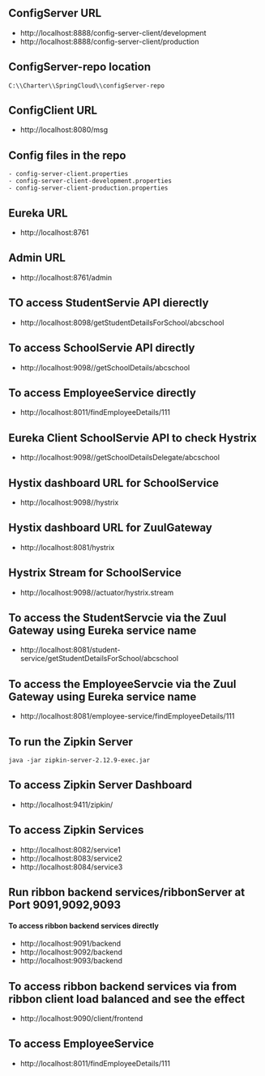 ## ConfigServer URL
* http://localhost:8888/config-server-client/development
* http://localhost:8888/config-server-client/production 

## ConfigServer-repo location
```
C:\\Charter\\SpringCloud\\configServer-repo 
```

## ConfigClient URL
* http://localhost:8080/msg

## Config files in the repo
```
- config-server-client.properties
- config-server-client-development.properties
- config-server-client-production.properties
```

## Eureka URL
* http://localhost:8761

## Admin URL
* http://localhost:8761/admin

## TO access StudentServie API dierectly
* http://localhost:8098/getStudentDetailsForSchool/abcschool

## To access SchoolServie API directly
* http://localhost:9098//getSchoolDetails/abcschool

## To access EmployeeService directly
* http://localhost:8011/findEmployeeDetails/111

## Eureka Client SchoolServie API to check Hystrix
* http://localhost:9098//getSchoolDetailsDelegate/abcschool

## Hystix dashboard URL for SchoolService
* http://localhost:9098//hystrix

## Hystix dashboard URL for ZuulGateway
* http://localhost:8081/hystrix

## Hystrix Stream for SchoolService
* http://localhost:9098//actuator/hystrix.stream

## To access the StudentServcie via the Zuul Gateway using Eureka service name
* http://localhost:8081/student-service/getStudentDetailsForSchool/abcschool

## To access the EmployeeServcie via the Zuul Gateway using Eureka service name
* http://localhost:8081/employee-service/findEmployeeDetails/111

## To run the Zipkin Server
```
java -jar zipkin-server-2.12.9-exec.jar
```

## To access Zipkin Server Dashboard
* http://localhost:9411/zipkin/

## To access Zipkin Services
* http://localhost:8082/service1
* http://localhost:8083/service2
* http://localhost:8084/service3

## Run ribbon backend services/ribbonServer at Port 9091,9092,9093
#### To access ribbon backend services directly ####
* http://localhost:9091/backend
* http://localhost:9092/backend
* http://localhost:9093/backend

## To access ribbon backend services via from ribbon client load balanced and see the effect
* http://localhost:9090/client/frontend

## To access EmployeeService
* http://localhost:8011/findEmployeeDetails/111
